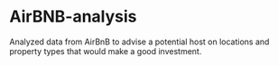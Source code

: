 # AirBNB-analysis
Analyzed data from AirBnB to advise a potential host on locations and property types that would make a good investment.
